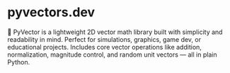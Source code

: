 # pyvectors.dev
🎯 PyVector is a lightweight 2D vector math library built with simplicity and readability in mind. Perfect for simulations, graphics, game dev, or educational projects. Includes core vector operations like addition, normalization, magnitude control, and random unit vectors — all in plain Python.
